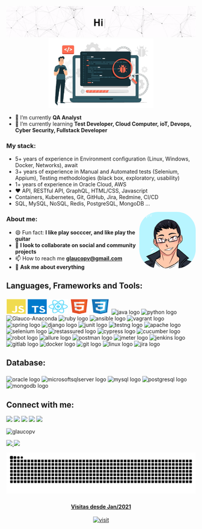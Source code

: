 <p align="center">
  <img src="https://github.com/glaucopv/glaucopv/raw/main/assets/glauco-qa-analyst.gif" alt="Hi, I'm a Glauco 👋 🚀 French developer 🚀 I ❤️ Happy Hardcore ❤️">
  <img src="https://github.com/glaucopv/glaucopv/raw/main/assets/Analista-de-QA.png" alt="Analista-de-QA"  width="55%"/><br>
</p>

<!--How to make this gif ?

I made my with https://codesandbox.io/s/github-profile-2ijk7
Then i recorded my screen to gif on Mac with Quicktime  and save result to [assets/github.mov](assets/github.mov)
This [gist](https://gist.github.com/tskaggs/6394639) help me to create a dedicated command that convert MOV to GIF.
Type this command `make generate-gif` to generate [assets/github.gif](assets/github.gif)

❤️ I prefer React on frontend and Node.js with MySQL and/or MongoDB and/or PostgreSQL on backend🤔 -->
- 🔭 I’m currently **QA Analyst**
- 🌱 I’m currently learning **Test Developer, Cloud Computer, ioT, Devops, Cyber Security, Fullstack Developer**

<!--img align="right" src="https://octodex.github.com/images/welcometocat.png" width="300"-->

### My stack:
- 5+ years of experience in Environment configuration (Linux, Windows, Docker, Networks), await
- 3+ years of experience in Manual and Automated tests (Selenium, Appium), Testing methodologies (black box, exploratory, usability)
- 1+ years of experience in Oracle Cloud, AWS
- ❤️ API, RESTful API, GraphQL, HTML/CSS, Javascript
- Containers, Kubernetes, Git, GitHub, Jira, Redmine, CI/CD
- SQL, MySQL, NoSQL, Redis, PostgreSQL, MongoDB ...
  
<img align="right" alt="Glauco-pic" height="150" style="border-radius:50px;" src="https://github.com/glaucopv/glaucopv/raw/main/assets/Anime-glauco.png?width=676&height=676"> 

### About me:
- 😄 Fun fact: **I like play socccer, and like play the guitar**
- 🔭 **I look to collaborate on social and community projects**
- 📫 How to reach me **glaucopv@gmail.com**
- 💬 **Ask me about everything**
  

<!--<p align="left"> <img src="https://komarev.com/ghpvc/?username=glaucopv&label=Profile%20views&color=0e75b6&style=flat" alt="glaucopv" /> </p>
<!--<h3 align="left">📊 GitHub Stats</h3>-->
<!--<div align="left">
  <a href="https://github.com/glaucopv">
  <img height="160em" src="https://github-readme-stats.vercel.app/api?username=glaucopv&show_icons=true&theme=tokyonight&include_all_commits=true&count_private=true"/>
  <img height="160em" src="https://github-readme-streak-stats.herokuapp.com/?user=glaucopv&theme=tokyonight&&"/>
  <!-- <img height="180em" src="https://github-readme-stats.vercel.app/api/top-langs/?username=glaucopv&layout=compact&langs_count=12&theme=dracula"/> -->
</div> 

##

<h2 style="text-align:left">Languages, Frameworks and Tools:</h2>

###

<div style="text-align:left">
  <img src="https://raw.githubusercontent.com/devicons/devicon/master/icons/javascript/javascript-plain.svg" height="40" width="52" alt="javaScript logo" />
  <img src="https://raw.githubusercontent.com/devicons/devicon/master/icons/typescript/typescript-plain.svg" height="40" width="52" alt="Glauco-Ts" />
  <img src="https://raw.githubusercontent.com/devicons/devicon/master/icons/react/react-original.svg" height="40" width="52" alt="Glauco-React" />
  <img src="https://raw.githubusercontent.com/devicons/devicon/master/icons/html5/html5-original.svg" height="40" width="52" alt="Ra-HTML" />
  <img src="https://raw.githubusercontent.com/devicons/devicon/master/icons/css3/css3-original.svg" height="40" width="52" alt="Glauco-CSSL">
  <img src="https://cdn.jsdelivr.net/gh/devicons/devicon/icons/java/java-original.svg" height="40" width="52" alt="java logo"  />
  <img src="https://cdn.jsdelivr.net/gh/devicons/devicon/icons/python/python-original.svg" height="40" width="52" alt="python logo"  />
  <img src="https://cdn.jsdelivr.net/gh/devicons/devicon@latest/icons/anaconda/anaconda-original.svg" height="40" width="52" alt="Glauco-Anaconda"  />  
  <img src="https://cdn.jsdelivr.net/gh/devicons/devicon/icons/ruby/ruby-original.svg" height="40" width="52" alt="ruby logo"  />
  <img src="https://cdn.jsdelivr.net/gh/devicons/devicon@latest/icons/ansible/ansible-original.svg" height="40" width="52" alt="ansible logo"  />
  <img src="https://cdn.jsdelivr.net/gh/devicons/devicon@latest/icons/vagrant/vagrant-original.svg" height="40" width="52" alt="vagrant logo"  />          
  <img src="https://cdn.jsdelivr.net/gh/devicons/devicon/icons/spring/spring-original.svg" height="40" width="52" alt="spring logo"  />
  <img src="https://icon-library.com/images/django-icon/django-icon-0.jpg" height="40" width="40" alt="django logo"  />
  <img src="https://avatars.githubusercontent.com/u/874086?s=280&v=4" height="40" width="40" alt="junit logo"  />
  <img src="https://blog.knoldus.com/wp-content/uploads/2020/01/TESTNG.png" height="40" width="40" alt="testng logo"  />
  <img src="https://cdn.jsdelivr.net/gh/devicons/devicon/icons/apache/apache-original.svg" height="40" width="52" alt="apache logo"  />
  <img src="https://seeklogo.com/images/S/selenium-logo-A1B53CEFB0-seeklogo.com.png" height="40" width="40" alt="selenium logo"  />
  <img src="https://miro.medium.com/max/400/1*dbeTcEaIPgyZZ6aaC519RQ.png" height="40" width="40" alt="restassured logo"  />
  <img src="https://images.ctfassets.net/q5gr0s7pk997/Th8458WoDPgh1xOcYjv4Q/b2328d538c7d499853bfff3ac11540c5/Cypress.png" height="40" width="40" alt="cypress logo"  />
  <img src="https://i.pinimg.com/originals/87/e8/49/87e8491cdd5ee5dacf3059f0c0832ce7.png" height="40" width="45" alt="cucumber logo"  />
  <img src="https://cdn.jsdelivr.net/npm/simple-icons@4.19.0/icons/robotframework.svg" height="40" width="52" alt="robot logo"  />
  <img src="https://qagroovers.files.wordpress.com/2019/06/images.png" height="40" width="40" alt="allure logo"  />
  <img src="https://www.svgrepo.com/show/354202/postman-icon.svg" height="40" width="52" alt="postman logo"  />
  <img src="https://jmeter.apache.org/images/jmeter_square.png" height="40" width="52" alt="jmeter logo"  />
  <img src="https://upload.wikimedia.org/wikipedia/commons/thumb/e/e9/Jenkins_logo.svg/1200px-Jenkins_logo.svg.png" height="40" width="30" alt="jenkins logo"  />
  <img src="https://cdn.jsdelivr.net/gh/devicons/devicon/icons/gitlab/gitlab-original.svg" height="40" width="52" alt="gitlab logo"  />
  <img src="https://cdn.jsdelivr.net/gh/devicons/devicon/icons/docker/docker-original.svg" height="40" width="52" alt="docker logo"  />
  <img src="https://upload.wikimedia.org/wikipedia/commons/thumb/3/3f/Git_icon.svg/1024px-Git_icon.svg.png" height="40" width="40" alt="git logo"  />
  <img src="https://upload.wikimedia.org/wikipedia/commons/thumb/f/f1/Icons8_flat_linux.svg/1200px-Icons8_flat_linux.svg.png" height="40" width="52" alt="linux logo"  />
  <img src="https://cdn.jsdelivr.net/gh/devicons/devicon/icons/jira/jira-original.svg" height="40" width="52" alt="jira logo"  />
  
  
</div>

###

<h2 style="text-align:left">Database:</h2>

###

<div style="text-align:left">
  <img src="https://cdn.jsdelivr.net/gh/devicons/devicon/icons/oracle/oracle-original.svg" height="40" width="52" alt="oracle logo"  />
  <img src="https://cdn.jsdelivr.net/gh/devicons/devicon/icons/microsoftsqlserver/microsoftsqlserver-plain.svg" height="40" width="52" alt="microsoftsqlserver logo"  />
  <img src="https://cdn.jsdelivr.net/gh/devicons/devicon/icons/mysql/mysql-original.svg" height="40" width="52" alt="mysql logo"  />
  <img src="https://cdn.jsdelivr.net/gh/devicons/devicon/icons/postgresql/postgresql-original.svg" height="40" width="52" alt="postgresql logo"  />
  <img src="https://cdn.jsdelivr.net/gh/devicons/devicon/icons/mongodb/mongodb-original.svg" height="40" width="52" alt="mongodb logo"  />
</div>

###

### <h2 style="text-align:left">Connect with me:</h2>   
 
<!--<h3 align="left">Connect with me:</h3>-->
<p align="left"> 
  <a href="https://www.youtube.com/channel/UCgwHrttKm6ahtWxbTsd93Qw" target="_blank"><img src="https://img.shields.io/badge/YouTube-FF0000?style=for-the-badge&logo=youtube&logoColor=white" target="_blank" /></a>
  <a href="https://instagram.com/glauco_02" target="_blank"><img src="https://img.shields.io/badge/-Instagram-%23E4405F?style=for-the-badge&logo=instagram&logoColor=white" target="_blank" /></a>
  <a href="https://discord.gg/glaucopvieira#2799" target="_blank"><img src="https://img.shields.io/badge/Discord-7289DA?style=for-the-badge&logo=discord&logoColor=white" target="_blank" /></a> 
  <a href = "mailto:glaucopv@gmail.com"><img src="https://img.shields.io/badge/-Gmail-%23333?style=for-the-badge&logo=gmail&logoColor=white" target="_blank" /></a>
  <a href="https://www.linkedin.com/in/glauco-vieira" target="_blank"><img src="https://img.shields.io/badge/-LinkedIn-%230077B5?style=for-the-badge&logo=linkedin&logoColor=white" target="_blank" /></a>   
  <!--![snake gif](https://github.com/glaucopv/glaucopv/blob/output/github-contribution-grid-snake.svg)-->
</p>

<!--<h3 align="left">📊 GitHub Stats</h3>-->
<div align="left">
  <p align="left"> <img src="https://komarev.com/ghpvc/?username=glaucopv&label=Profile%20views&color=0e75b6&style=flat" alt="glaucopv" /> </p>
  <a href="https://github.com/glaucopv">
  <img height="160em" src="https://github-readme-stats.vercel.app/api?username=glaucopv&show_icons=true&theme=tokyonight&include_all_commits=true&count_private=true"/>
  <img height="160em" src="https://github-readme-stats.vercel.app/api/top-langs/?username=glaucopv&layout=compact&langs_count=12&&theme=tokyonight"/>
  <!--<img height="160em" src="https://github-readme-streak-stats.herokuapp.com/?user=glaucopv&theme=tokyonight&&"/>-->
</div> 
    
<!--![Top Langs](https://github-readme-stats.vercel.app/api/top-langs/?username=glaucopv&layout=compact&custom_title=Linguagens%20Mais%20Usadas&langs_count=6&hide_border=true)
![Github stats](https://github-readme-stats.vercel.app/api?username=glaucopv&line_height=20px&custom_title=Estatísticas&locale=pt-br&show_icons=true&count_private=true&layout=compact&hide_border=true)-->
    
  ![Snake animation](https://raw.githubusercontent.com/glaucopv/glaucopv/output/github-contribution-grid-snake-dark.svg)

###

<h4 style="text-align:center">Visitas desde Jan/2021</h4>
<div style="text-align:center">
  <img src="https://profile-counter.glitch.me/jussaragranja/count.svg?" alt="visit" />
</div>

<!--
**glaucopv/glaucopv** is a ✨ _special_ ✨ repository because its `README.md` (this file) appears on your GitHub profile.

Here are some ideas to get you started:

- 🔭 I’m currently working on Brazilian Army ...
- 🌱 I’m currently learning Html, Css, Java, React ...
- 👯 I’m looking to collaborate on programming projects ...
- 🤔 I’m looking for help with React ...
- 💬 Ask me about ...
- 📫 How to reach me: ...
- 😄 Pronouns: ...
- ⚡ Fun fact: ...
-->

  
